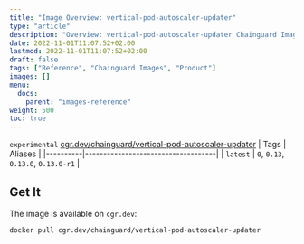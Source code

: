 ```yaml
---
title: "Image Overview: vertical-pod-autoscaler-updater"
type: "article"
description: "Overview: vertical-pod-autoscaler-updater Chainguard Images"
date: 2022-11-01T11:07:52+02:00
lastmod: 2022-11-01T11:07:52+02:00
draft: false
tags: ["Reference", "Chainguard Images", "Product"]
images: []
menu:
  docs:
    parent: "images-reference"
weight: 500
toc: true
---
```


`experimental` [cgr.dev/chainguard/vertical-pod-autoscaler-updater](https://github.com/chainguard-images/images/tree/main/images/vertical-pod-autoscaler-updater)
| Tags     | Aliases                            |
|----------|------------------------------------|
| `latest` | `0`, `0.13`, `0.13.0`, `0.13.0-r1` |



## Get It

The image is available on `cgr.dev`:

```
docker pull cgr.dev/chainguard/vertical-pod-autoscaler-updater
```

